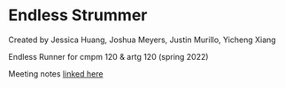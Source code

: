 # Endless Strummer
Created by Jessica Huang, Joshua Meyers, Justin Murillo, Yicheng Xiang


Endless Runner for cmpm 120 &amp; artg 120 (spring 2022)





Meeting notes [linked here](https://docs.google.com/document/d/11odKVZeQvfzvnRGoL9YvRPQToOkFWSb3bOau5vDw8PU/edit)
